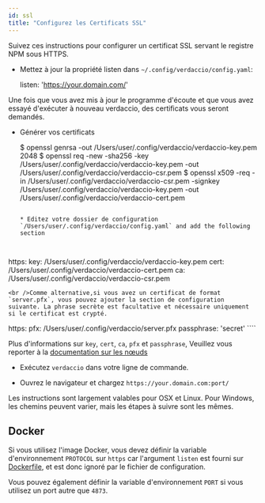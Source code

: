 ```yaml
---
id: ssl
title: "Configurez les Certificats SSL"
---
```

Suivez ces instructions pour configurer un certificat SSL servant le registre NPM sous HTTPS.

* Mettez à jour la propriété listen dans `~/.config/verdaccio/config.yaml`:

    listen: 'https://your.domain.com/'
    

Une fois que vous avez mis à jour le programme d'écoute et que vous avez essayé d'exécuter à nouveau verdaccio, des certificats vous seront demandés.

* Générer vos certificats

     $ openssl genrsa -out /Users/user/.config/verdaccio/verdaccio-key.pem 2048
     $ openssl req -new -sha256 -key /Users/user/.config/verdaccio/verdaccio-key.pem -out /Users/user/.config/verdaccio/verdaccio-csr.pem
     $ openssl x509 -req -in /Users/user/.config/verdaccio/verdaccio-csr.pem -signkey /Users/user/.config/verdaccio/verdaccio-key.pem -out /Users/user/.config/verdaccio/verdaccio-cert.pem
     ````
    
    * Editez votre dossier de configuration `/Users/user/.config/verdaccio/config.yaml` and add the following section
    
    

https: key: /Users/user/.config/verdaccio/verdaccio-key.pem cert: /Users/user/.config/verdaccio/verdaccio-cert.pem ca: /Users/user/.config/verdaccio/verdaccio-csr.pem

    <br />Comme alternative,si vous avez un certificat de format `server.pfx`, vous pouvez ajouter la section de configuration suivante. La phrase secrète est facultative et nécessaire uniquement si le certificat est crypté.
    
    

https: pfx: /Users/user/.config/verdaccio/server.pfx passphrase: 'secret' ````

Plus d'informations sur `key`, `cert`, `ca`, `pfx` et `passphrase`, Veuillez vous reporter à la [documentation sur les nœuds](https://nodejs.org/api/tls.html#tls_tls_createsecurecontext_options)

* Exécutez `verdaccio` dans votre ligne de commande.

* Ouvrez le navigateur et chargez `https://your.domain.com:port/`

Les instructions sont largement valables pour OSX et Linux. Pour Windows, les chemins peuvent varier, mais les étapes à suivre sont les mêmes.

## Docker

Si vous utilisez l'image Docker, vous devez définir la variable d'environnement `PROTOCOL` sur `https` car l'argument `listen` est fourni sur [Dockerfile](https://github.com/verdaccio/verdaccio/blob/master/Dockerfile#L43), et est donc ignoré par le fichier de configuration.

Vous pouvez également définir la variable d'environnement `PORT` si vous utilisez un port autre que `4873`.